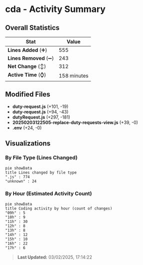 # cda - Activity Summary 

## Overall Statistics

| Stat                   | Value                                                             |
| ---------------------- | ----------------------------------------------------------------- |
| **Lines Added** (➕)   | 555                                          |
| **Lines Removed** (➖) | 243                                        |
| **Net Change** (↕)    | 312                |
| **Active Time** (⌚)   | 158 minutes |


## Modified Files
- **duty-request.js** (+101, -19)
- **duty-request.js** (+94, -43)
- **dutyRequest.js** (+297, -181)
- **20250203122505-replace-duty-requests-view.js** (+39, -0)
- **.env** (+24, -0)

## Visualizations

### By File Type (Lines Changed)

```mermaid
pie showData
title Lines changed by file type
".js" : 774
"unknown" : 24
```

### By Hour (Estimated Activity Count)

```mermaid
pie showData
title Coding activity by hour (count of changes)
"09h" : 5
"10h" : 9
"11h" : 30
"12h" : 8
"13h" : 8
"14h" : 12
"15h" : 10
"16h" : 22
"17h" : 6
```


> **Last Updated:** 03/02/2025, 17:14:22